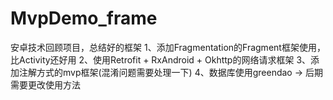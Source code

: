 # MvpDemo_frame
安卓技术回顾项目，总结好的框架
1、添加Fragmentation的Fragment框架使用，比Activity还好用
2、使用Retrofit + RxAndroid + Okhttp的网络请求框架
3、添加注解方式的mvp框架(混淆问题需要处理一下)
4、数据库使用greendao -> 后期需要更改使用方法
